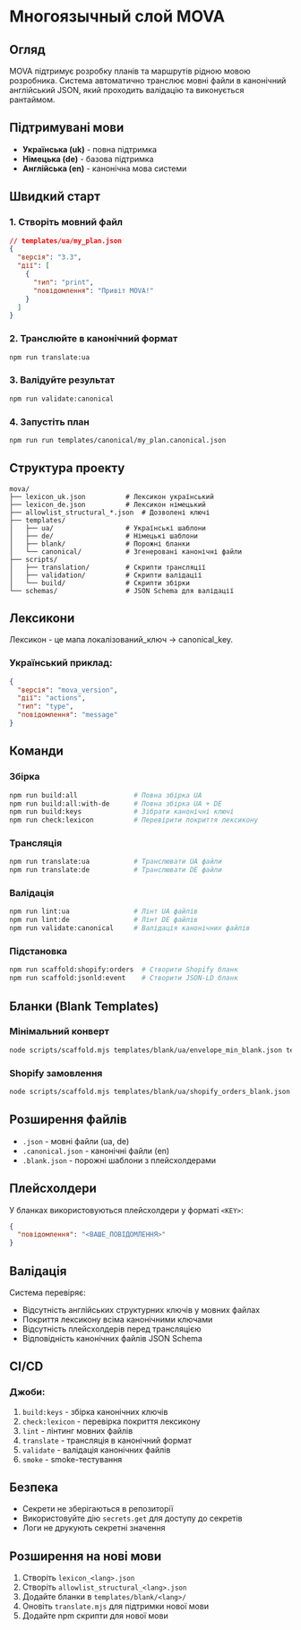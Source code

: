 # Многоязычный слой MOVA

## Огляд

MOVA підтримує розробку планів та маршрутів рідною мовою розробника. Система автоматично транслює мовні файли в канонічний англійський JSON, який проходить валідацію та виконується рантаймом.

## Підтримувані мови

- **Українська (uk)** - повна підтримка
- **Німецька (de)** - базова підтримка
- **Англійська (en)** - канонічна мова системи

## Швидкий старт

### 1. Створіть мовний файл

```json
// templates/ua/my_plan.json
{
  "версія": "3.3",
  "дії": [
    {
      "тип": "print",
      "повідомлення": "Привіт MOVA!"
    }
  ]
}
```

### 2. Транслюйте в канонічний формат

```bash
npm run translate:ua
```

### 3. Валідуйте результат

```bash
npm run validate:canonical
```

### 4. Запустіть план

```bash
npm run run templates/canonical/my_plan.canonical.json
```

## Структура проекту

```
mova/
├── lexicon_uk.json          # Лексикон український
├── lexicon_de.json          # Лексикон німецький
├── allowlist_structural_*.json  # Дозволені ключі
├── templates/
│   ├── ua/                  # Українські шаблони
│   ├── de/                  # Німецькі шаблони
│   ├── blank/               # Порожні бланки
│   └── canonical/           # Згенеровані канонічні файли
├── scripts/
│   ├── translation/         # Скрипти трансляції
│   ├── validation/          # Скрипти валідації
│   └── build/               # Скрипти збірки
└── schemas/                 # JSON Schema для валідації
```

## Лексикони

Лексикон - це мапа локалізований_ключ → canonical_key.

### Український приклад:
```json
{
  "версія": "mova_version",
  "дії": "actions",
  "тип": "type",
  "повідомлення": "message"
}
```

## Команди

### Збірка
```bash
npm run build:all              # Повна збірка UA
npm run build:all:with-de      # Повна збірка UA + DE
npm run build:keys             # Зібрати канонічні ключі
npm run check:lexicon          # Перевірити покриття лексикону
```

### Трансляція
```bash
npm run translate:ua           # Транслювати UA файли
npm run translate:de           # Транслювати DE файли
```

### Валідація
```bash
npm run lint:ua                # Лінт UA файлів
npm run lint:de                # Лінт DE файлів
npm run validate:canonical     # Валідація канонічних файлів
```

### Підстановка
```bash
npm run scaffold:shopify:orders  # Створити Shopify бланк
npm run scaffold:jsonld:event    # Створити JSON-LD бланк
```

## Бланки (Blank Templates)

### Мінімальний конверт
```bash
node scripts/scaffold.mjs templates/blank/ua/envelope_min_blank.json templates/ua/my_envelope.json повідомлення="Моє повідомлення"
```

### Shopify замовлення
```bash
node scripts/scaffold.mjs templates/blank/ua/shopify_orders_blank.json templates/ua/shopify_orders.json
```

## Розширення файлів

- `.json` - мовні файли (ua, de)
- `.canonical.json` - канонічні файли (en)
- `.blank.json` - порожні шаблони з плейсхолдерами

## Плейсхолдери

У бланках використовуються плейсхолдери у форматі `<KEY>`:

```json
{
  "повідомлення": "<ВАШЕ_ПОВІДОМЛЕННЯ>"
}
```

## Валідація

Система перевіряє:
- Відсутність англійських структурних ключів у мовних файлах
- Покриття лексикону всіма канонічними ключами
- Відсутність плейсхолдерів перед трансляцією
- Відповідність канонічних файлів JSON Schema

## CI/CD

### Джоби:
1. `build:keys` - збірка канонічних ключів
2. `check:lexicon` - перевірка покриття лексикону
3. `lint` - лінтинг мовних файлів
4. `translate` - трансляція в канонічний формат
5. `validate` - валідація канонічних файлів
6. `smoke` - smoke-тестування

## Безпека

- Секрети не зберігаються в репозиторії
- Використовуйте дію `secrets.get` для доступу до секретів
- Логи не друкують секретні значення

## Розширення на нові мови

1. Створіть `lexicon_<lang>.json`
2. Створіть `allowlist_structural_<lang>.json`
3. Додайте бланки в `templates/blank/<lang>/`
4. Оновіть `translate.mjs` для підтримки нової мови
5. Додайте npm скрипти для нової мови
